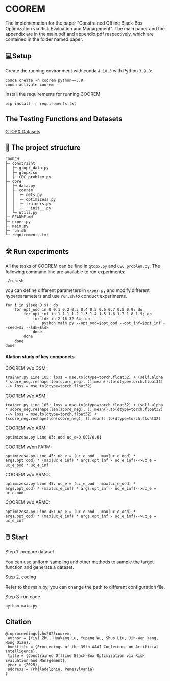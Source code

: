 # COOREM

The implementation for the paper "Constrained Offline Black-Box Optimization via Risk Evaluation and Management". The main paper and the appendix are in the main.pdf and appendix.pdf respectively, which are contained in the folder named paper.




## 💻Setup

Create the running environment with conda `4.10.3` with Python `3.9.0`:

```
conda create -n coorem python==3.9
conda activate coorem
```

Install the requirements for running COOREM:

```
pip install -r requirements.txt
```

## The Testing Functions and Datasets
[GTOPX Datasets](https://www.midaco-solver.com/index.php/about/benchmarks/gtopx)

## 🌳 The project structure

```
COOREM
├─ constraint
│  ├─ gtopx_data.py
│  ├─ gtopx.so
│  ├─ CEC_problem.py
├─ core
│  ├─ data.py
│  ├─ coorem
│  │  ├─ nets.py
│  │  ├─ optimizesa.py
│  │  ├─ trainers.py
│  │  └─ __init__.py
│  └─ utils.py
├─ README.md
├─ exper.py
├─ main.py
├─ run.sh
└─ requirements.txt
```

## 🛠️ Run experiments

All the tasks of COOREM can be find in `gtopx.py` and `CEC_problem.py`. The following command line are available to run experiments:

```
./run.sh
```

you can define different parameters in `exper.py` and modify different hyperparameters and use `run.sh` to conduct experiments.

```
for i in $(seq 0 9); do
    for opt_ood in 0 0.1 0.2 0.3 0.4 0.5 0.6 0.7 0.8 0.9; do
        for opt_inf in 1 1.1 1.2 1.3 1.4 1.5 1.6 1.7 1.8 1.9; do
        	for ldk in 2 16 32 64; do
            	python main.py --opt_ood=$opt_ood --opt_inf=$opt_inf --seed=$i --ldk=$ldk
            done
        done
    done
done
```

#### Alation study of key componets

COOREM w/o CSM:

```
trainer.py Line 105: loss = mse.to(dtype=torch.float32) + (self.alpha * score_neg.reshape(len(score_neg), )).mean().to(dtype=torch.float32) --> loss = mse.to(dtype=torch.float32)
```

COOREM w/o ASM:

```
trainer.py Line 105: loss = mse.to(dtype=torch.float32) + (self.alpha * score_neg.reshape(len(score_neg), )).mean().to(dtype=torch.float32) --> loss = mse.to(dtype=torch.float32) + (score_neg.reshape(len(score_neg), )).mean().to(dtype=torch.float32)
```

COOREM w/o ARM:

```
optimizesa.py Line 83: add uc_e=0.001/0.01
```

COOREM w/on FARM:

```
optimizesa.py Line 45: uc_e = (uc_e_ood - max(uc_e_ood) * args.opt_ood) * (max(uc_e_inf) * args.opt_inf - uc_e_inf)-->uc_e = uc_e_ood * uc_e_inf
```

COOREM w/o ARMO:

```
optimizesa.py Line 45: uc_e = (uc_e_ood - max(uc_e_ood) * args.opt_ood) * (max(uc_e_inf) * args.opt_inf - uc_e_inf)-->uc_e = uc_e_ood
```

COOREM w/o ARMC:

```
optimizesa.py Line 45: uc_e = (uc_e_ood - max(uc_e_ood) * args.opt_ood) * (max(uc_e_inf) * args.opt_inf - uc_e_inf)-->uc_e = uc_e_inf
```

## 🖱️ Start

Step 1. prepare dataset

You can use uniform sampling and other methods to sample the target function and generate a dataset.

Step 2. coding

Refer to the main.py, you can change the path to different configuration file.

Step 3. run code

```
python main.py
```

## Citation
```
@inproceedings{zhu2025coorem,
 author = {Yiyi Zhu, Huakang Lu, Yupeng Wu, Shuo Liu, Jin-Wen Yang, Hong Qian},
 booktitle = {Proceedings of the 39th AAAI Conference on Artificial Intelligence},
 title = {Constrained Offline Black-Box Optimization via Risk Evaluation and Management},
 year = {2025},
 address = {Philadelphia, Penesylvania}
}
```
